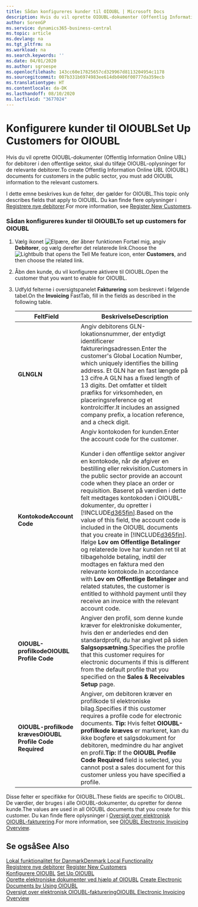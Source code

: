 ```yaml
---
title: Sådan konfigureres kunder til OIOUBL | Microsoft Docs
description: Hvis du vil oprette OIOUBL-dokumenter (Offentlig Information Online UBL) for debitorer i den offentlige sektor, skal du tilføje OIOUBL-oplysninger for de relevante debitorer.
author: SorenGP
ms.service: dynamics365-business-central
ms.topic: article
ms.devlang: na
ms.tgt_pltfrm: na
ms.workload: na
ms.search.keywords: ''
ms.date: 04/01/2020
ms.author: sgroespe
ms.openlocfilehash: 143cc60e17825657cd329967d8113204954c1178
ms.sourcegitcommit: 007b331b6974983ee614db0406f00777da359ecb
ms.translationtype: HT
ms.contentlocale: da-DK
ms.lasthandoff: 08/10/2020
ms.locfileid: "3677024"
---
```

# <a name="set-up-customers-for-oioubl"></a><span data-ttu-id="6a020-103">Konfigurere kunder til OIOUBL</span><span class="sxs-lookup"><span data-stu-id="6a020-103">Set Up Customers for OIOUBL</span></span>
<span data-ttu-id="6a020-104">Hvis du vil oprette OIOUBL-dokumenter (Offentlig Information Online UBL) for debitorer i den offentlige sektor, skal du tilføje OIOUBL-oplysninger for de relevante debitorer.</span><span class="sxs-lookup"><span data-stu-id="6a020-104">To create Offentlig Information Online UBL (OIOUBL) documents for customers in the public sector, you must add OIOUBL information to the relevant customers.</span></span>  

 <span data-ttu-id="6a020-105">I dette emne beskrives kun de felter, der gælder for OIOUBL.</span><span class="sxs-lookup"><span data-stu-id="6a020-105">This topic only describes fields that apply to OIOUBL.</span></span> <span data-ttu-id="6a020-106">Du kan finde flere oplysninger i [Registrere nye debitorer](../../sales-how-register-new-customers.md).</span><span class="sxs-lookup"><span data-stu-id="6a020-106">For more information, see [Register New Customers](../../sales-how-register-new-customers.md).</span></span>  

### <a name="to-set-up-customers-for-oioubl"></a><span data-ttu-id="6a020-107">Sådan konfigureres kunder til OIOUBL</span><span class="sxs-lookup"><span data-stu-id="6a020-107">To set up customers for OIOUBL</span></span>  

1.  <span data-ttu-id="6a020-108">Vælg ikonet ![Elpære, der åbner funktionen Fortæl mig](../../media/ui-search/search_small.png "Fortæl mig, hvad du vil foretage dig"), angiv **Debitorer**, og vælg derefter det relaterede link.</span><span class="sxs-lookup"><span data-stu-id="6a020-108">Choose the ![Lightbulb that opens the Tell Me feature](../../media/ui-search/search_small.png "Tell me what you want to do") icon, enter **Customers**, and then choose the related link.</span></span>  
2.  <span data-ttu-id="6a020-109">Åbn den kunde, du vil konfigurere aktivere til OIOUBL.</span><span class="sxs-lookup"><span data-stu-id="6a020-109">Open the customer that you want to enable for OIOUBL.</span></span>  
3.  <span data-ttu-id="6a020-110">Udfyld felterne i oversigtspanelet **Fakturering** som beskrevet i følgende tabel.</span><span class="sxs-lookup"><span data-stu-id="6a020-110">On the **Invoicing** FastTab, fill in the fields as described in the following table.</span></span>  

    |<span data-ttu-id="6a020-111">Felt</span><span class="sxs-lookup"><span data-stu-id="6a020-111">Field</span></span>|<span data-ttu-id="6a020-112">Beskrivelse</span><span class="sxs-lookup"><span data-stu-id="6a020-112">Description</span></span>|  
    |---------------------------------|---------------------------------------|  
    |<span data-ttu-id="6a020-113">**GLN**</span><span class="sxs-lookup"><span data-stu-id="6a020-113">**GLN**</span></span>|<span data-ttu-id="6a020-114">Angiv debitorens GLN-lokationsnummer, der entydigt identificerer faktureringsadressen.</span><span class="sxs-lookup"><span data-stu-id="6a020-114">Enter the customer's Global Location Number, which uniquely identifies the billing address.</span></span> <span data-ttu-id="6a020-115">Et GLN har en fast længde på 13 cifre.</span><span class="sxs-lookup"><span data-stu-id="6a020-115">A GLN has a fixed length of 13 digits.</span></span> <span data-ttu-id="6a020-116">Det omfatter et tildelt præfiks for virksomheden, en placeringsreference og et kontrolciffer.</span><span class="sxs-lookup"><span data-stu-id="6a020-116">It includes an assigned company prefix, a location reference, and a check digit.</span></span>|  
    |<span data-ttu-id="6a020-117">**Kontokode**</span><span class="sxs-lookup"><span data-stu-id="6a020-117">**Account Code**</span></span>|<span data-ttu-id="6a020-118">Angiv kontokoden for kunden.</span><span class="sxs-lookup"><span data-stu-id="6a020-118">Enter the account code for the customer.</span></span><br /><br /> <span data-ttu-id="6a020-119">Kunder i den offentlige sektor angiver en kontokode, når de afgiver en bestilling eller rekvisition.</span><span class="sxs-lookup"><span data-stu-id="6a020-119">Customers in the public sector provide an account code when they place an order or requisition.</span></span> <span data-ttu-id="6a020-120">Baseret på værdien i dette felt medtages kontokoden i OIOUBL-dokumenter, du opretter i [!INCLUDE[d365fin](../../includes/d365fin_md.md)].</span><span class="sxs-lookup"><span data-stu-id="6a020-120">Based on the value of this field, the account code is included in the OIOUBL documents that you create in [!INCLUDE[d365fin](../../includes/d365fin_md.md)].</span></span> <span data-ttu-id="6a020-121">Ifølge **Lov om Offentlige Betalinger** og relaterede love har kunden ret til at tilbageholde betaling, indtil der modtages en faktura med den relevante kontokode.</span><span class="sxs-lookup"><span data-stu-id="6a020-121">In accordance with **Lov om Offentlige Betalinger** and related statutes, the customer is entitled to withhold payment until they receive an invoice with the relevant account code.</span></span>|  
    |<span data-ttu-id="6a020-122">**OIOUBL-profilkode**</span><span class="sxs-lookup"><span data-stu-id="6a020-122">**OIOUBL Profile Code**</span></span>|<span data-ttu-id="6a020-123">Angiver den profil, som denne kunde kræver for elektroniske dokumenter, hvis den er anderledes end den standardprofil, du har angivet på siden **Salgsopsætning**.</span><span class="sxs-lookup"><span data-stu-id="6a020-123">Specifies the profile that this customer requires for electronic documents if this is different from the default profile that you specified on the **Sales & Receivables Setup** page.</span></span>|  
    |<span data-ttu-id="6a020-124">**OIOUBL-profilkode kræves**</span><span class="sxs-lookup"><span data-stu-id="6a020-124">**OIOUBL Profile Code Required**</span></span>|<span data-ttu-id="6a020-125">Angiver, om debitoren kræver en profilkode til elektroniske bilag.</span><span class="sxs-lookup"><span data-stu-id="6a020-125">Specifies if this customer requires a profile code for electronic documents.</span></span> <span data-ttu-id="6a020-126">**Tip:** Hvis feltet **OIOUBL-profilkode kræves** er markeret, kan du ikke bogføre et salgsdokument for debitoren, medmindre du har angivet en profil.</span><span class="sxs-lookup"><span data-stu-id="6a020-126">**Tip:**  If the **OIOUBL Profile Code Required** field is selected, you cannot post a sales document for this customer unless you have specified a profile.</span></span>|  

 <span data-ttu-id="6a020-127">Disse felter er specifikke for OIOUBL.</span><span class="sxs-lookup"><span data-stu-id="6a020-127">These fields are specific to OIOUBL.</span></span> <span data-ttu-id="6a020-128">De værdier, der bruges i alle OIOUBL-dokumenter, du opretter for denne kunde.</span><span class="sxs-lookup"><span data-stu-id="6a020-128">The values are used in all OIOUBL documents that you create for this customer.</span></span> <span data-ttu-id="6a020-129">Du kan finde flere oplysninger i [Oversigt over elektronisk OIOUBL-fakturering](oioubl-electronic-invoicing-overview.md).</span><span class="sxs-lookup"><span data-stu-id="6a020-129">For more information, see [OIOUBL Electronic Invoicing Overview](oioubl-electronic-invoicing-overview.md).</span></span>  

## <a name="see-also"></a><span data-ttu-id="6a020-130">Se også</span><span class="sxs-lookup"><span data-stu-id="6a020-130">See Also</span></span>  
[<span data-ttu-id="6a020-131">Lokal funktionalitet for Danmark</span><span class="sxs-lookup"><span data-stu-id="6a020-131">Denmark Local Functionality</span></span>](denmark-local-functionality.md)  
<span data-ttu-id="6a020-132">[Registrere nye debitorer](../../sales-how-register-new-customers.md) </span><span class="sxs-lookup"><span data-stu-id="6a020-132">[Register New Customers](../../sales-how-register-new-customers.md) </span></span>  
<span data-ttu-id="6a020-133">[Konfigurere OIOUBL](how-to-set-up-oioubl.md) </span><span class="sxs-lookup"><span data-stu-id="6a020-133">[Set Up OIOUBL](how-to-set-up-oioubl.md) </span></span>  
<span data-ttu-id="6a020-134">[Oprette elektroniske dokumenter ved hjælp af OIOUBL](how-to-create-electronic-documents-by-using-oioubl.md) </span><span class="sxs-lookup"><span data-stu-id="6a020-134">[Create Electronic Documents by Using OIOUBL](how-to-create-electronic-documents-by-using-oioubl.md) </span></span>  
[<span data-ttu-id="6a020-135">Oversigt over elektronisk OIOUBL-fakturering</span><span class="sxs-lookup"><span data-stu-id="6a020-135">OIOUBL Electronic Invoicing Overview</span></span>](oioubl-electronic-invoicing-overview.md)  
